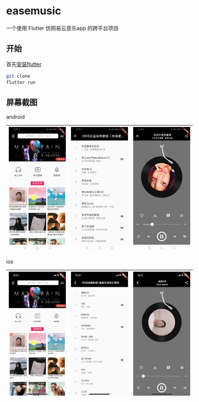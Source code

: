 # easemusic

一个使用 Flutter 仿网易云音乐app 的跨平台项目

## 开始

首先[安装flutter](https://flutter.dev/docs/get-started/install)

```bash
git clone
flutter run 
```

## 屏幕截图

android

| ![main_playlist](https://raw.githubusercontent.com/yijinc/easemusic/master/screenshots/android_home.jpg) | ![main_cloud](https://raw.githubusercontent.com/yijinc/easemusic/master/screenshots/android_playlist.jpg) | ![main_cloud](https://raw.githubusercontent.com/yijinc/easemusic/master/screenshots/android_player.jpg) |
| :-: | :-: | :-: |


ios

| ![main_playlist](https://raw.githubusercontent.com/yijinc/easemusic/master/screenshots/iso_home.jpg) | ![main_cloud](https://raw.githubusercontent.com/yijinc/easemusic/master/screenshots/ios_playlist.jpg) | ![main_cloud](https://raw.githubusercontent.com/yijinc/easemusic/master/screenshots/ios_player.jpg) |
| :-: | :-: | :-: |
